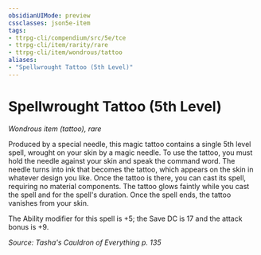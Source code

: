 ```yaml
---
obsidianUIMode: preview
cssclasses: json5e-item
tags:
- ttrpg-cli/compendium/src/5e/tce
- ttrpg-cli/item/rarity/rare
- ttrpg-cli/item/wondrous/tattoo
aliases: 
- "Spellwrought Tattoo (5th Level)"
---
```

# Spellwrought Tattoo (5th Level)
*Wondrous item (tattoo), rare*  


Produced by a special needle, this magic tattoo contains a single 5th level spell, wrought on your skin by a magic needle. To use the tattoo, you must hold the needle against your skin and speak the command word. The needle turns into ink that becomes the tattoo, which appears on the skin in whatever design you like. Once the tattoo is there, you can cast its spell, requiring no material components. The tattoo glows faintly while you cast the spell and for the spell's duration. Once the spell ends, the tattoo vanishes from your skin.

The Ability modifier for this spell is +5; the Save DC is 17 and the attack bonus is +9.

*Source: Tasha's Cauldron of Everything p. 135*